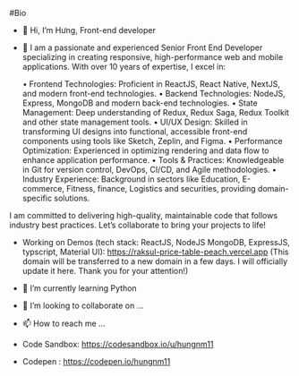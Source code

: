 #Bio

- 👋 Hi, I’m Hưng, Front-end developer
- 👀 I am a passionate and experienced Senior Front End Developer specializing in creating responsive, high-performance web and mobile applications. With over 10 years of expertise, I excel in:

	• Frontend Technologies: Proficient in ReactJS, React Native, NextJS, and modern front-end technologies.
  	• Backend Technologies: NodeJS, Express, MongoDB and modern back-end technologies.
	• State Management: Deep understanding of Redux, Redux Saga, Redux Toolkit and other state management tools.
	• UI/UX Design: Skilled in transforming UI designs into functional, accessible front-end components using tools like Sketch, Zeplin, and Figma.
	• Performance Optimization: Experienced in optimizing rendering and data flow to enhance application performance.
	• Tools & Practices: Knowledgeable in Git for version control, DevOps, CI/CD, and Agile methodologies.
	• Industry Experience: Background in sectors like Education, E-commerce, Fitness, finance, Logistics and securities, providing domain-specific solutions.

I am committed to delivering high-quality, maintainable code that follows industry best practices. Let’s collaborate to bring your projects to life!
  
- Working on Demos (tech stack: ReactJS, NodeJS MongoDB, ExpressJS, typscript, Material UI): 
https://raksul-price-table-peach.vercel.app (This domain will be transferred to a new domain in a few days. I will officially update it here. Thank you for your attention!)

- 🌱 I’m currently learning Python
- 💞️ I’m looking to collaborate on ...
- 📫 How to reach me ...



- Code Sandbox: https://codesandbox.io/u/hungnm11
- Codepen : https://codepen.io/hungnm11

<!---
hungnm11/hungnm11 is a ✨ special ✨ repository because its `README.md` (this file) appears on your GitHub profile.
You can click the Preview link to take a look at your changes.
--->
